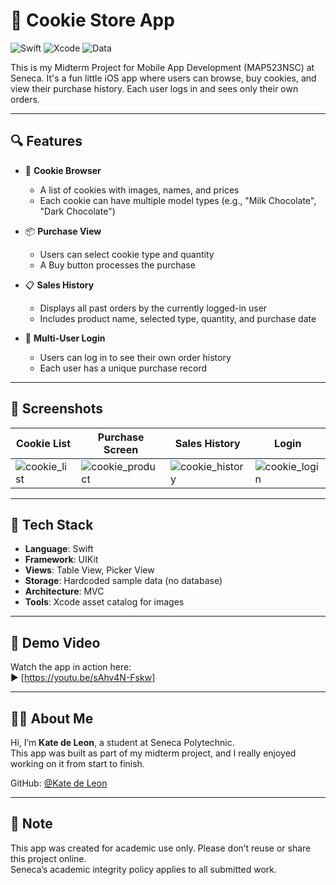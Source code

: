 # 🍪 Cookie Store App

![Swift](https://img.shields.io/badge/Swift-5.0-orange?style=for-the-badge&logo=swift)
![Xcode](https://img.shields.io/badge/Xcode-UIKit-blue?style=for-the-badge&logo=xcode)
![Data](https://img.shields.io/badge/Data-Hardcoded-lightgrey?style=for-the-badge)

This is my Midterm Project for Mobile App Development (MAP523NSC) at Seneca. It's a fun little iOS app where users can browse, buy cookies, and view their purchase history. Each user logs in and sees only their own orders.

---

## 🔍 Features

- 🛒 **Cookie Browser**
  - A list of cookies with images, names, and prices
  - Each cookie can have multiple model types (e.g., "Milk Chocolate", "Dark Chocolate")

- 📦 **Purchase View**
  - Users can select cookie type and quantity
  - A Buy button processes the purchase

- 📋 **Sales History**
  - Displays all past orders by the currently logged-in user
  - Includes product name, selected type, quantity, and purchase date

- 👤 **Multi-User Login**
  - Users can log in to see their own order history
  - Each user has a unique purchase record

---

## 📸 Screenshots

| Cookie List | Purchase Screen | Sales History | Login |
|-------------|------------------|----------------|--------|
| ![cookie_list](https://github.com/user-attachments/assets/1ce8973a-9df5-4d1f-b060-32ab1a96567d) | ![cookie_product](https://github.com/user-attachments/assets/57b35b09-2dd5-4c48-8fbe-797cdc7968fc) | ![cookie_history](https://github.com/user-attachments/assets/5ce6e145-7646-4266-82a4-97b9ad41ae7a) | ![cookie_login](https://github.com/user-attachments/assets/98d471b3-2ea2-44c0-b85a-fae859c474b8) |

---

## 🧰 Tech Stack

- **Language**: Swift
- **Framework**: UIKit
- **Views**: Table View, Picker View
- **Storage**: Hardcoded sample data (no database)
- **Architecture**: MVC
- **Tools**: Xcode asset catalog for images

---

## 🎥 Demo Video

Watch the app in action here:  
▶️ [https://youtu.be/sAhv4N-Fskw]

---

## 👩‍💻 About Me

Hi, I’m **Kate de Leon**, a student at Seneca Polytechnic.  
This app was built as part of my midterm project, and I really enjoyed working on it from start to finish.

GitHub: [@Kate de Leon](https://github.com/keirisa)

---

## 📎 Note

This app was created for academic use only. Please don’t reuse or share this project online.  
Seneca’s academic integrity policy applies to all submitted work.
